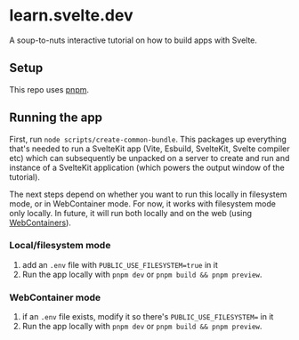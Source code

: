 # learn.svelte.dev

A soup-to-nuts interactive tutorial on how to build apps with Svelte.

## Setup

This repo uses [pnpm](https://pnpm.io/).

## Running the app

First, run `node scripts/create-common-bundle`. This packages up everything that's needed to run a SvelteKit app (Vite, Esbuild, SvelteKit, Svelte compiler etc) which can subsequently be unpacked on a server to create and run and instance of a SvelteKit application (which powers the output window of the tutorial).

The next steps depend on whether you want to run this locally in filesystem mode, or in WebContainer mode. For now, it works with filesystem mode only locally. In future, it will run both locally and on the web (using [WebContainers](https://blog.stackblitz.com/posts/introducing-webcontainers/)).

### Local/filesystem mode

1. add an `.env` file with `PUBLIC_USE_FILESYSTEM=true` in it
2. Run the app locally with `pnpm dev` or `pnpm build && pnpm preview`.

### WebContainer mode

1. if an `.env` file exists, modify it so there's `PUBLIC_USE_FILESYSTEM=` in it
2. Run the app locally with `pnpm dev` or `pnpm build && pnpm preview`.

